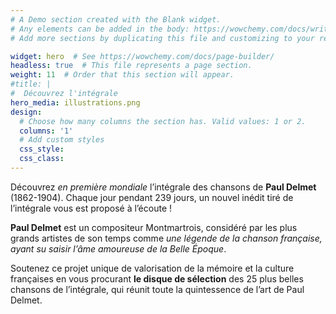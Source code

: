 ```yaml
---
# A Demo section created with the Blank widget.
# Any elements can be added in the body: https://wowchemy.com/docs/writing-markdown-latex/
# Add more sections by duplicating this file and customizing to your requirements.

widget: hero  # See https://wowchemy.com/docs/page-builder/
headless: true  # This file represents a page section.
weight: 11  # Order that this section will appear.
#title: |
#  Découvrez l'intégrale 
hero_media: illustrations.png
design:
  # Choose how many columns the section has. Valid values: 1 or 2.
  columns: '1'
  # Add custom styles
  css_style:
  css_class:
---
```

Découvrez *en première mondiale* l’intégrale des chansons de **Paul Delmet** (1862-1904). Chaque jour pendant 239 jours, un nouvel inédit tiré de l’intégrale vous est proposé à l’écoute !

**Paul Delmet** est un compositeur Montmartrois, considéré par les plus grands artistes de son temps comme *une légende de la chanson française, ayant su saisir l’âme amoureuse de la Belle Époque*.

Soutenez ce projet unique de valorisation de la mémoire et la culture françaises en vous procurant **le disque de sélection** des 25 plus belles chansons de l’intégrale, qui réunit toute la quintessence de l’art de Paul Delmet.

